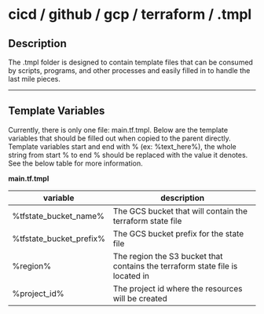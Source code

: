 # cicd / github / gcp / terraform / .tmpl

## Description
The .tmpl folder is designed to contain template files that can be consumed by scripts, programs, and other processes
and easily filled in to handle the last mile pieces.
___
## Template Variables
Currently, there is only one file: main.tf.tmpl. Below are the template variables that should be filled out when copied
to the parent directly. Template variables start and end with % (ex: %text_here%), the whole string from start % to end
% should be replaced with the value it denotes. See the below table for more information.

**main.tf.tmpl**

| variable                | description                                                                        |
|-------------------------|------------------------------------------------------------------------------------|
| %tfstate_bucket_name%   | The GCS bucket that will contain the terraform state file                          |
| %tfstate_bucket_prefix% | The GCS bucket prefix for the state file                                           |
| %region%                | The region the S3 bucket that contains the terraform state file is located in      |
| %project_id%            | The project id where the resources will be created                                 |
